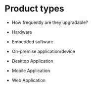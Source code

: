 # Product types

* How frequently are they upgradable?

* Hardware
* Embedded software
* On-premise application/device
* Desktop Application
* Mobile Application
* Web Application



